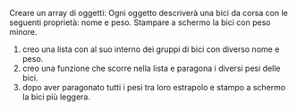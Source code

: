 Creare un array di oggetti:
Ogni oggetto descriverà una bici da corsa con le seguenti proprietà: nome e peso.
Stampare a schermo la bici con peso minore.

1. creo una lista con al suo interno dei gruppi di bici con diverso nome e peso.
2. creo una funzione che scorre nella lista e paragona i diversi pesi delle bici.
2. dopo aver paragonato tutti i pesi tra loro estrapolo e stampo a schermo la bici più leggera.